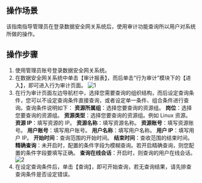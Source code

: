 ## 操作场景
该指南指导管理员在登录数据安全网关系统后，使用审计功能查询所以用户对系统所做的操作。



## 操作步骤

1. 使用管理员账号登录数据安全网关系统。
2. 在数据安全网关系统中单击【审计报表】，而后单击“行为审计”模块下的【进入】，即可进入行为审计页面。
![1](https://main.qcloudimg.com/raw/67898e892108d67c78ccb25aaa4c5e82.png)
3. 在行为审计页面左边导航栏中，选择您需要查询的组织结构，而后设定查询条件，您可以不设定查询条件直接查询，或者设定单一条件、组合条件进行查询。查询条件说明如下：
**资源所属组**：选择您要查询的资源组。
**岗位**：选择您要查询的资源组。
**资源类型**：选择您要查询的资源组。例如 Linux 资源。
**资源 IP**：填写资源的 IP。
**资源名称**：填写资源名称。
**资源账号**：填写资源账号。
**用户账号**：填写用户账号。
**用户名称**：填写用户名称。
**用户 IP**：填写用户 IP。
**开始时间**：查询范围的开始时间。
**结束时间**：查收范围的结束时间。
**精确查询**：未开启时，配置的条件字段为模糊查询。若开启精确查询，则您配置的条件字段要填写正确。
**查询在线会话**：开启时，则查询的用户在线会话。
![2](https://main.qcloudimg.com/raw/0ea3a5712999c2461db294ac73b77a7d.png)
4. 在设定查询条件后，单击【查询】，即可开始查询，若无查询结果，请先排查查询条件是否设定错误。
